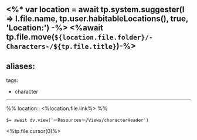 <%* 
var location = await tp.system.suggester(l => l.file.name, tp.user.habitableLocations(), true, 'Location:')
-%>
<%await tp.file.move(`${location.file.folder}/-Characters-/${tp.file.title}`)-%>
---
aliases:
  - 
tags:
  - character
---

%%
location:: <%location.file.link%>
%%

`$= await dv.view('一Resources一/Views/characterHeader')`

<%tp.file.cursor(0)%>
